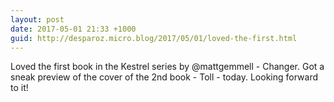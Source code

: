 ```yaml
---
layout: post
date: 2017-05-01 21:33 +1000
guid: http://desparoz.micro.blog/2017/05/01/loved-the-first.html
---
```

Loved the first book in the Kestrel series by @mattgemmell - Changer. Got a sneak preview of the cover of the 2nd book - Toll - today. Looking forward to it!
